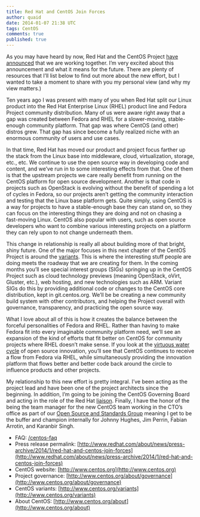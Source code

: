 ```yaml
---
title: Red Hat and CentOS Join Forces
author: quaid
date: 2014-01-07 21:38 UTC
tags: CentOS
comments: true
published: true
---
```


As you may have heard by now, Red Hat and the CentOS Project [have announced](http://www.redhat.com/about/news/press-archive/2014/1/red-hat-and-centos-join-forces) that we are working together. I’m very excited about this announcement and what it means for the future. There are plenty of resources that I’ll list below to find out more about the new effort, but I wanted to take a moment to share with you my personal view (and why my view matters.)

Ten years ago I was present with many of you when Red Hat split our Linux product into the Red Hat Enterprise Linux (RHEL) product line and Fedora Project community distribution. Many of us were aware right away that a gap was created between Fedora and RHEL for a slower-moving, stable-enough community platform. That gap was where CentOS (and other) distros grew. That gap has since become a fully realized niche with an enormous community of users and use cases.

In that time, Red Hat has moved our product and project focus farther up the stack from the Linux base into middleware, cloud, virtualization, storage, etc., etc. We continue to use the open source way in developing code and content, and we’ve run in to some interesting effects from that. One of them is that the upstream projects we care really benefit from running on the CentOS platform for open source development. Another is that code in projects such as OpenStack is evolving without the benefit of spending a lot of cycles in Fedora, so our projects aren’t getting the community interaction and testing that the Linux base platform gets. Quite simply, using CentOS is a way for projects to have a stable-enough base they can stand on, so they can focus on the interesting things they are doing and not on chasing a fast-moving Linux. CentOS also popular with users, such as open source developers who want to combine various interesting projects on a platform they can rely upon to not change underneath them.

This change in relationship is really all about building more of that bright, shiny future. One of the major focuses in this next chapter of the CentOS Project is around the [variants](http://www.centos.org/variants). This is where the interesting stuff people are doing meets the roadway that we are creating for them. In the coming months you’ll see special interest groups (SIGs) springing up in the CentOS Project such as cloud technology previews (meaning OpenStack, oVirt, Gluster, etc.), web hosting, and new technologies such as ARM. Variant SIGs do this by providing additional code or changes to the CentOS core distribution, kept in git.centos.org. We’ll be be creating a new community build system with other contributors, and helping the Project overall with governance, transparency, and practicing the open source way.

What I love about all of this is how it creates the balance between the forceful personalities of Fedora and RHEL. Rather than having to make Fedora fit into every imaginable community platform need, we’ll see an expansion of the kind of efforts that fit better on CentOS for community projects where RHEL doesn’t make sense. If you look at the [virtuous water cycle](http://iquaid.org/2013/05/29/the-virtuous-water-cycle-updating-an-old-analogy) of open source innovation, you’ll see that CentOS continues to receive a flow from Fedora via RHEL, while simultaneously providing the innovation platform that flows better and better code back around the circle to influence products and other projects.

My relationship to this new effort is pretty integral. I’ve been acting as the project lead and have been one of the project architects since the beginning. In addition, I’m going to be joining the CentOS Governing Board and acting in the role of the Red Hat [liaison](http://www.centos.org/about/governance/board-responsibilities/#red-hat-liaison-responsibilities). Finally, I have the honor of the being the team manager for the new CentOS team working in the CTO’s office as part of our [Open Source and Standards Group](http://community.redhat.com) meaning I get to be the buffer and champion internally for Johnny Hughes, Jim Perrin, Fabian Arrotin, and Karanbir Singh.

- FAQ: [/centos-faq](http://community.redhat.com/centos-faq)
- Press release permalink: [http://www.redhat.com/about/news/press-archive/2014/1/red-hat-and-centos-join-forces](http://www.redhat.com/about/news/press-archive/2014/1/red-hat-and-centos-join-forces)
- CentOS website: [http://www.centos.org](http://www.centos.org)
- Project governance: [http://www.centos.org/about/governance](http://www.centos.org/about/governance)
- CentOS variants: [http://www.centos.org/variants](http://www.centos.org/variants)
- About CentOS: [http://www.centos.org/about](http://www.centos.org/about)
